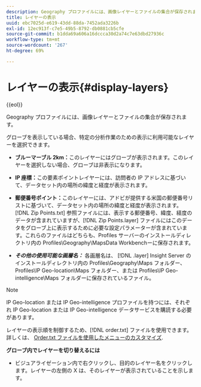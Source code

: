 ```yaml
---
description: Geography プロファイルには、画像レイヤーとファイルの集合が保存されます。
title: レイヤーの表示
uuid: ebc7025d-e619-43dd-88da-7452ada3226b
exl-id: 12ec913f-c7e5-49b5-8792-db0881cb5cfe
source-git-commit: b1dda69a606a16dccca30d2a74c7e63dbd27936c
workflow-type: tm+mt
source-wordcount: '267'
ht-degree: 69%

---
```


# レイヤーの表示{#display-layers}

{{eol}}

Geography プロファイルには、画像レイヤーとファイルの集合が保存されます。

グローブを表示している場合、特定の分析作業のための表示に利用可能なレイヤーを選択できます。

* **ブルーマーブル 2km：**&#x200B;このレイヤーにはグローブが表示されます。このレイヤーを選択しない場合、グローブは非表示になります。
* **IP 座標：**&#x200B;この要素ポイントレイヤーには、訪問者の IP アドレスに基づいて、データセット内の場所の緯度と経度が表示されます。
* **郵便番号ポイント：**&#x200B;このレイヤーには、アドビが提供する米国の郵便番号リストに基づいて、データセット内の場所の緯度と経度が表示されます。[!DNL Zip Points.txt] 参照ファイルには、表示する郵便番号、緯度、経度のデータが含まれていますが、[!DNL Zip Points.layer] ファイルにはこのデータをグローブ上に表示するために必要な設定パラメーターが含まれています。これらのファイルはどちらも、Profiles サーバーのインストールディレクトリ内の Profiles\Geography\MapsData Workbenchーに保存されます。

* ***その他の使用可能な画層名：*** 各画層名は、 [!DNL .layer] Insight Server のインストールディレクトリ内の Profiles\Geography\Maps フォルダー、Profiles\IP Geo-location\Maps フォルダー、または Profiles\IP Geo-intelligence\Maps フォルダーに保存されているファイル。

>[!NOTE]
>
>IP Geo-location または IP Geo-intelligence プロファイルを持つには、それぞれ IP Geo-location または IP Geo-intelligence データサービスを購読する必要があります。

レイヤーの表示順を制御するため、[!DNL order.txt] ファイルを使用できます。 詳しくは、 [Order.txt ファイルを使用したメニューのカスタマイズ](../../../../home/c-get-started/c-intf-anlys-ftrs/c-ctm-menus/t-cstm-menus-ordr-files.md#task-a391800a8dd444deb3e1516d5189f999).

**グローブ内でレイヤーを切り替えるには**

* ビジュアライゼーション内で右クリックし、目的のレイヤー名をクリックします。レイヤーの左側の X は、そのレイヤーが表示されていることを示します。
